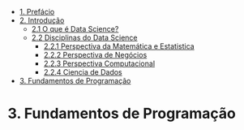 <ul>
    <li>
        <a href="#introducao">1. Prefácio</a>
    </li>
    <li>
        <a href="#introducao">2. Introdução</a>
        <ul>
            <li>
                <a href="#data_science">2.1 O que é Data Science?</a>
            </li>
            <li>
                <a href="#disciplines">2.2 Disciplinas do Data Science</a>
                <ul>
                    <li>
                        <a href="#discipline_1">2.2.1 Perspectiva da Matemática e Estatistica</a>
                    </li>
                    <li>
                        <a href="#discipline_2">2.2.2 Perspectiva de Negócios</a>
                    </li>
                    <li>
                        <a href="#discipline_3">2.2.3 Perspectiva Computacional</a>
                    </li>
                    <li>
                        <a href="#discipline_4">2.2.4 Ciencia de Dados</a>
                    </li>
                </ul>
            </li>
        </ul>
    </li>
    <li>
        <a href="chapters/chapter_3/01_fundamentos.md">3. Fundamentos de Programação</a>
    </li>
</ul>

# 3. Fundamentos de Programação